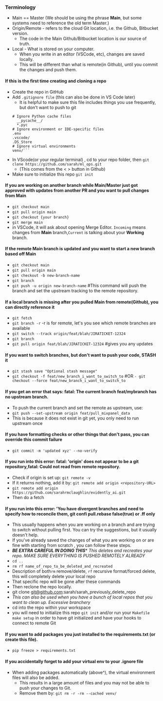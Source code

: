 ### Terminology
- Main == Master (We should be using the phrase **Main**, but some systems need to reference the old term Master.)
- Origin/Remote - refers to the cloud Git location, i.e. the Github, Bitbucket version.
    - The code in the Main Github/Bitbucket location is our source of truth.
- Local - What is stored on your computer.
    - When you write in an editor (VSCode, etc), changes are saved locally.
    - This will be different than what is remote(in Github), until you commit the changes and push them.

#### If this is the first time creating and cloning a repo
- Create the repo in GitHub
- Add ```.gitignore file``` (this can also be done in VS Code later)
  - It is helpful to make sure this file includes things you use frequently, but don't want to push to git
  ```
  # Ignore Python cache files
    __pycache__/
    *.pyc
  # Ignore environment or IDE-specific files
  .env
  .vscode/
  .DS_Store
  # Ignore virtual environments
  venv/```
- In VScode(or your regular terminal) , cd to your repo folder, then ```git clone https://github.com/sarah/ml_ops.git```
  - (This comes from the < > button in Github)
- Make sure to initialize this repo ```git init```

#### If you are working on another branch while Main/Master just got approved with updates from another PR and you want to pull changes from Main
- ```git checkout main```
- ```git pull origin main```
- ```git checkout {your branch}```
- ```git merge main```
- in VSCode, it will ask about opening Merge Editor. ```Incoming``` means changes from **Main** branch,```Current``` is talking about your **Working** branch.

#### If the remote Main branch is updated and you want to start a new branch based off Main
- ```git checkout main```
- ```git pull origin main```
- ```git checkout -b new-branch-name```
- ```git branch ```
- ```git push -u origin new-branch-name``` #This command will push the branch and set the upstream tracking to the remote repository.

#### If a local branch is missing after you pulled Main from remote(Github), you can directly reference it
- ```git fetch```
- ```git branch -r``` -r is for remote, let's you see which remote branches are available 
- ```git switch --track origin/feat/blah/JIRATICKET-12324```
- ```git branch```
- ```git pull origin feat/blah/JIRATICKET-12324``` #gives you any updates

#### If you want to switch branches, but don't want to push your code, STASH it
- ```git stash save "Optional stash message"```
- ```git checkout -f feat/new_branch_i_want_to_switch_to``` #OR  ```- git checkout --force feat/new_branch_i_want_to_switch_to```

#### If you get an error that says: fatal: The current branch feat/mybranch has no upstream branch. 
- To push the current branch and set the remote as upstream, use:
- ```git push --set-upstream origin feat/pull_mixpanel_data```
- This is because it does not exist in git yet, you only need to run upstream once

#### If you have formatting checks or other things that don't pass, you can override this commit failure
- ```git commit -m 'updated xyz' --no-verify```

#### If you run into this error: fatal: 'origin' does not appear to be a git repository,fatal: Could not read from remote repository.
- Check if origin is set up: ```git remote -v```
- If it returns nothing, add it by: ```git remote add origin <repository-URL>```
- ```git remote add origin https://github.com/sarahrmclaughlin/evidently_ai.git```
- Then do a fetch

#### If you run into this error: 'You have divergent branches and need to specify how to reconcile them, git confi pull.rebase false(true) or .ff only
- This usually happens when you are working on a branch and are trying to switch without pulling first. You can try the suggestions, but it usually doesn't help.
- If you've already saved the changes of what you are working on or are fine with starting from scratch , you can follow these steps.
- ***BE EXTRA CAREFUL IN DOING THIS**** *This deletes and recreates your repo. MAKE SURE EVERYTHING IS PUSHED REMOTELY ALREADY*
- ```cd ..```
- ```rm rf name_of_repo_to_be_deleted_and_recreated```
- Description of both```rm``` remove/delete, ```rf``` recursive format/forced delete, this will completely delete your local repo
- That specific repo will be gone after these commands
- Then reclone the repo locally.
- git clone git@github.com:sarah/sarah_previously_delete_repo
- *This can also be used when you have a bunch of local repos that you want to clean up. Excessive branchery*
- cd into the repo within your workspace
- you will need to initialize this repo ```git init``` and/or run your `Makefile` ```make setup``` in order to have git initialized and have your hooks to connect to remote Git

#### If you want to add packages you just installed to the requirements.txt (or create this file). 
- ```pip freeze > requirements.txt```

#### If you accidentally forget to add your virtual env to your .ignore file
- When adding packages automatically (above^), the virtual environment files will also be added.
  - This results in a large amount of files and you may not be able to push your changes to Git.
  - Remove them by:
    ```git rm -r -rm --cached venv/```
  
